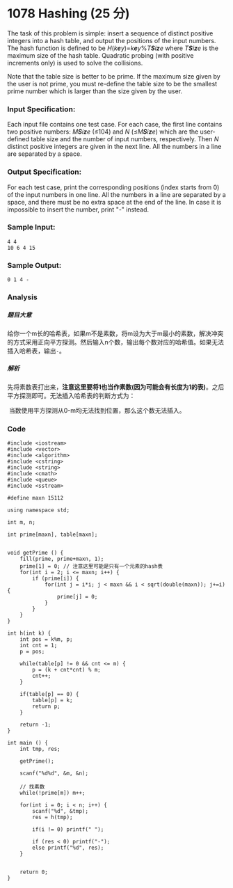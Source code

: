 # 1078 Hashing (25 分)

The task of this problem is simple: insert a sequence of distinct positive integers into a hash table, and output the positions of the input numbers. The hash function is defined to be *H*(*k**e**y*)=*k**e**y*%*T**S**i**z**e* where *T**S**i**z**e* is the maximum size of the hash table. Quadratic probing (with positive increments only) is used to solve the collisions.

Note that the table size is better to be prime. If the maximum size given by the user is not prime, you must re-define the table size to be the smallest prime number which is larger than the size given by the user.

### Input Specification:

Each input file contains one test case. For each case, the first line contains two positive numbers: *M**S**i**z**e* (≤104) and *N* (≤*M**S**i**z**e*) which are the user-defined table size and the number of input numbers, respectively. Then *N* distinct positive integers are given in the next line. All the numbers in a line are separated by a space.

### Output Specification:

For each test case, print the corresponding positions (index starts from 0) of the input numbers in one line. All the numbers in a line are separated by a space, and there must be no extra space at the end of the line. In case it is impossible to insert the number, print "-" instead.

### Sample Input:

```in
4 4
10 6 4 15
```

### Sample Output:

```out
0 1 4 -
```

### Analysis

##### 题目大意

给你一个m长的哈希表，如果m不是素数，将m设为大于m最小的素数，解决冲突的方式采用正向平方探测。然后输入n个数，输出每个数对应的哈希值。如果无法插入哈希表，输出`-`。

##### 解析

先将素数表打出来，**注意这里要将1也当作素数(因为可能会有长度为1的表)**。之后平方探测即可。无法插入哈希表的判断方式为：

​	当数使用平方探测从0-m均无法找到位置，那么这个数无法插入。





### Code

```
#include <iostream>
#include <vector>
#include <algorithm>
#include <cstring>
#include <string>
#include <cmath>
#include <queue>
#include <sstream>

#define maxn 15112

using namespace std;

int m, n;

int prime[maxn], table[maxn];


void getPrime () {
	fill(prime, prime+maxn, 1);
	prime[1] = 0; // 注意这里可能是只有一个元素的hash表 
	for(int i = 2; i <= maxn; i++) {
		if (prime[i]) {
			for(int j = i*i; j < maxn && i < sqrt(double(maxn)); j+=i) {
				prime[j] = 0;
			}
		}
	}
}

int h(int k) {
	int pos = k%m, p;
	int cnt = 1;
	p = pos;

	while(table[p] != 0 && cnt <= m) {
		p = (k + cnt*cnt) % m;
		cnt++;
	}

	if(table[p] == 0) {
		table[p] = k;
		return p;
	}

	return -1;
}

int main () {
	int tmp, res;

	getPrime();

	scanf("%d%d", &m, &n);

	// 找素数
	while(!prime[m]) m++;

	for(int i = 0; i < n; i++) {
 		scanf("%d", &tmp);
		res = h(tmp);

		if(i != 0) printf(" ");

		if (res < 0) printf("-");
		else printf("%d", res);
	}


	return 0;
}
```



